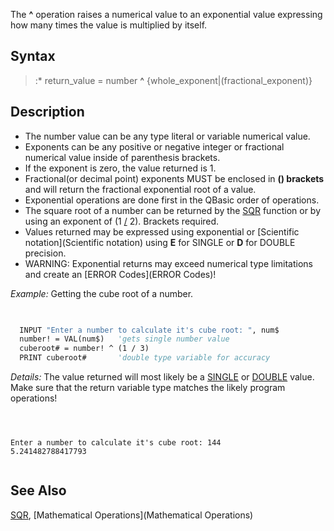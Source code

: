 The **^** operation raises a numerical value to an exponential value expressing how many times the value is multiplied by itself.


## Syntax

> :* return_value = number **^** {whole_exponent|(fractional_exponent)}


## Description


* The number value can be any type literal or variable numerical value.
* Exponents can be any positive or negative integer or fractional numerical value inside of parenthesis brackets.
* If the exponent is zero, the value returned is 1.
* Fractional(or decimal point) exponents MUST be enclosed in **() brackets** and will return the fractional exponential root of a value. 
* Exponential operations are done first in the QBasic order of operations.
* The square root of a number can be returned by the [SQR](SQR) function or by using an exponent of (1 [/](/) 2). Brackets required.
* Values returned may be expressed using exponential or [Scientific notation](Scientific notation) using **E** for SINGLE or **D** for DOUBLE precision.
* WARNING: Exponential returns may exceed numerical type limitations and create an [ERROR Codes](ERROR Codes)! 


*Example:* Getting the cube root of a number.


```vb

  
  INPUT "Enter a number to calculate it's cube root: ", num$
  number! = VAL(num$)   'gets single number value
  cuberoot# = number! ^ (1 / 3)
  PRINT cuberoot#       'double type variable for accuracy


```

*Details:* The value returned will most likely be a [SINGLE](SINGLE) or [DOUBLE](DOUBLE) value. Make sure that the return variable type matches the likely program operations!


```text



Enter a number to calculate it's cube root: 144
5.241482788417793


```





## See Also


[SQR](SQR), [Mathematical Operations](Mathematical Operations)





